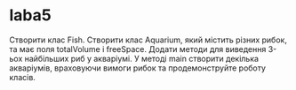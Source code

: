 # laba5
Створити клас Fish. Створити клас Aquarium, який мiстить різних рибок, та має поля totalVolume і freeSpace. Додати методи для виведення 3-ьох найбільших риб у акваріумі. У методі main створити декілька акваріумів, враховуючи вимоги рибок та продемонструйте роботу класів. 
